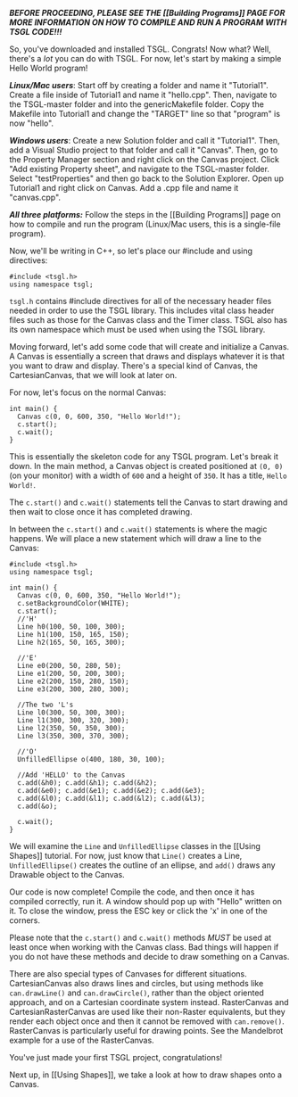 ***BEFORE PROCEEDING, PLEASE SEE THE [[Building Programs]] PAGE FOR MORE INFORMATION ON HOW TO COMPILE AND RUN A PROGRAM WITH TSGL CODE!!!***

So, you've downloaded and installed TSGL. Congrats! Now what? Well, there's a *lot* you can do with TSGL. For now, let's start by making a simple Hello World program!

***Linux/Mac users***: Start off by creating a folder and name it "Tutorial1". Create a file inside of Tutorial1 and name it "hello.cpp". Then, navigate to the TSGL-master folder and into the genericMakefile folder. Copy the Makefile into Tutorial1 and change the "TARGET" line so that "program" is now "hello".

***Windows users***: Create a new Solution folder and call it "Tutorial1". Then, add a Visual Studio project to that folder and call it "Canvas". Then, go to the Property Manager section and right click on the Canvas project. Click "Add existing Property sheet", and navigate to the TSGL-master folder. Select "testProperties" and then go back to the Solution Explorer. Open up Tutorial1 and right click on Canvas. Add a .cpp file and name it "canvas.cpp".

***All three platforms:*** Follow the steps in the [[Building Programs]] page on how to compile and run the program (Linux/Mac users, this is a single-file program).

Now, we'll be writing in C++, so let's place our #include and using directives:

~~~{.cpp}
#include <tsgl.h>
using namespace tsgl;
~~~

```tsgl.h``` contains #include directives for all of the necessary header files needed in order to use the TSGL library. This includes vital class header files such as those for the Canvas class and the Timer class. TSGL also has its own namespace which must be used when using the TSGL library.

Moving forward, let's add some code that will create and initialize a Canvas. A Canvas is essentially a screen that draws and displays whatever it is that you want to draw and display. There's a special kind of Canvas, the CartesianCanvas, that we will look at later on.

For now, let's focus on the normal Canvas:

~~~{.cpp}
int main() {
  Canvas c(0, 0, 600, 350, "Hello World!");
  c.start();
  c.wait();
}
~~~

This is essentially the skeleton code for any TSGL program. Let's break it down.  In the main method, a Canvas object is created positioned at ```(0, 0)``` (on your monitor) with a width of ```600``` and a height of ```350```. It has a title, ```Hello World!```.

The ```c.start()``` and ```c.wait()``` statements tell the Canvas to start drawing and then wait to close once it has completed drawing.

In between the ```c.start()``` and ```c.wait()``` statements is where the magic happens. We will place a new statement which will draw a line to the Canvas:

~~~{.cpp}
#include <tsgl.h>
using namespace tsgl;

int main() {
  Canvas c(0, 0, 600, 350, "Hello World!");
  c.setBackgroundColor(WHITE);
  c.start();
  //'H'
  Line h0(100, 50, 100, 300);
  Line h1(100, 150, 165, 150);
  Line h2(165, 50, 165, 300);

  //'E'
  Line e0(200, 50, 280, 50);
  Line e1(200, 50, 200, 300);
  Line e2(200, 150, 280, 150);
  Line e3(200, 300, 280, 300);

  //The two 'L's
  Line l0(300, 50, 300, 300);
  Line l1(300, 300, 320, 300);
  Line l2(350, 50, 350, 300);
  Line l3(350, 300, 370, 300);

  //'O'
  UnfilledEllipse o(400, 180, 30, 100);

  //Add 'HELLO' to the Canvas
  c.add(&h0); c.add(&h1); c.add(&h2);
  c.add(&e0); c.add(&e1); c.add(&e2); c.add(&e3);
  c.add(&l0); c.add(&l1); c.add(&l2); c.add(&l3);
  c.add(&o);

  c.wait();
}
~~~

We will examine the ```Line``` and ```UnfilledEllipse``` classes in the [[Using Shapes]] tutorial. For now, just know that ```Line()``` creates a Line, ```UnfilledEllipse()``` creates the outline of an ellipse, and ```add()``` draws any Drawable object to the Canvas.

Our code is now complete! Compile the code, and then once it has compiled correctly, run it. A window should pop up with "Hello" written on it. To close the window, press the ESC key or click the 'x' in one of the corners.

Please note that the ```c.start()``` and ```c.wait()``` methods *MUST* be used at least once when working with the Canvas class. Bad things will happen if you do not have these methods and decide to draw something on a Canvas.

There are also special types of Canvases for different situations. CartesianCanvas also draws lines and circles, but using methods like ```can.drawLine()``` and ```can.drawCircle()```, rather than the object oriented approach, and on a Cartesian coordinate system instead. RasterCanvas and CartesianRasterCanvas are used like their non-Raster equivalents, but they render each object once and then it cannot be removed with ```can.remove()```. RasterCanvas is particularly useful for drawing points. See the Mandelbrot example for a use of the RasterCanvas.

You've just made your first TSGL project, congratulations!

Next up, in [[Using Shapes]], we take a look at how to draw shapes onto a Canvas.

